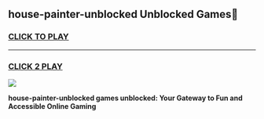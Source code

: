 
## house-painter-unblocked Unblocked Games👋
<h3>
<a href="https://news.freeplayer.one?title=house-painter-unblocked&ref=16F">CLICK TO PLAY</a></h3>
<hr>

<h3>
<a href="https://news.freeplayer.one?title=house-painter-unblocked&ref=16F">CLICK 2 PLAY</a>
  
</h3>

<a href="https://news.freeplayer.one?title=house-painter-unblocked&ref=16F/"><img src="https://clearcache.store/games.png"></a>


**house-painter-unblocked games unblocked: Your Gateway to Fun and Accessible Online Gaming**
